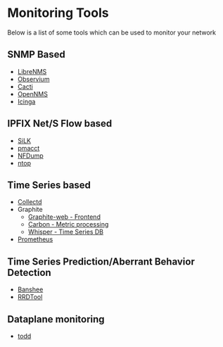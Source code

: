 # Monitoring Tools

Below is a list of some tools which can be used to monitor your network

## SNMP Based

- [LibreNMS](http://www.librenms.org/)
- [Observium](http://observium.org/)
- [Cacti](http://www.cacti.net/)
- [OpenNMS](http://www.opennms.org/)
- [Icinga](https://www.icinga.org/)

## IPFIX Net/S Flow based 

- [SiLK](https://tools.netsa.cert.org/silk/)
- [pmacct](http://www.pmacct.net/)
- [NFDump](http://nfdump.sourceforge.net/)
- [ntop](http://www.ntop.org/)

## Time Series based

- [Collectd](https://collectd.org/)
- Graphite
	- [Graphite-web - Frontend](https://github.com/graphite-project/graphite-web)
	- [Carbon - Metric processing](https://github.com/graphite-project/carbon)
	- [Whisper - Time Series DB](https://github.com/graphite-project/whisper)
- [Prometheus](https://prometheus.io/)

## Time Series Prediction/Aberrant Behavior Detection

- [Banshee](https://github.com/eleme/banshee)
- [RRDTool](http://cricket.sourceforge.net/aberrant/rrd_hw.htm)

## Dataplane monitoring
- [todd](https://github.com/mierdin/todd)

